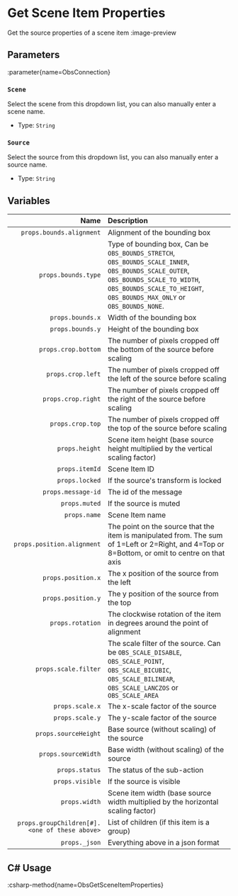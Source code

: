 # Get Scene Item Properties
Get the source properties of a scene item
:image-preview

## Parameters
:parameter{name=ObsConnection}

### `Scene`
Select the scene from this dropdown list, you can also manually enter a scene name.

- Type: `String`

### `Source`
Select the source from this dropdown list, you can also manually enter a source name.

- Type: `String`

## Variables
Name | Description
----:|:------------
`props.bounds.alignment` | Alignment of the bounding box
`props.bounds.type` | Type of bounding box, Can be `OBS_BOUNDS_STRETCH`, `OBS_BOUNDS_SCALE_INNER`, `OBS_BOUNDS_SCALE_OUTER`, `OBS_BOUNDS_SCALE_TO_WIDTH`, `OBS_BOUNDS_SCALE_TO_HEIGHT`, `OBS_BOUNDS_MAX_ONLY` or `OBS_BOUNDS_NONE`.
`props.bounds.x` | Width of the bounding box
`props.bounds.y` | Height of the bounding box
`props.crop.bottom` | The number of pixels cropped off the bottom of the source before scaling
`props.crop.left` | The number of pixels cropped off the left of the source before scaling
`props.crop.right` | The number of pixels cropped off the right of the source before scaling
`props.crop.top` | The number of pixels cropped off the top of the source before scaling
`props.height` | Scene item height (base source height multiplied by the vertical scaling factor)
`props.itemId` | Scene Item ID
`props.locked` | If the source's transform is locked
`props.message-id` | The id of the message
`props.muted` | If the source is muted
`props.name` | Scene Item name
`props.position.alignment` | The point on the source that the item is manipulated from. The sum of 1=Left or 2=Right, and 4=Top or 8=Bottom, or omit to centre on that axis
`props.position.x` | The x position of the source from the left
`props.position.y` | The y position of the source from the top
`props.rotation` | The clockwise rotation of the item in degrees around the point of alignment
`props.scale.filter` | The scale filter of the source. Can be `OBS_SCALE_DISABLE`, `OBS_SCALE_POINT`, `OBS_SCALE_BICUBIC`, `OBS_SCALE_BILINEAR`, `OBS_SCALE_LANCZOS` or `OBS_SCALE_AREA`
`props.scale.x` | The x-scale factor of the source
`props.scale.y` | The y-scale factor of the source
`props.sourceHeight` | Base source (without scaling) of the source
`props.sourceWidth` | Base width (without scaling) of the source
`props.status` | The status of the sub-action
`props.visible` | If the source is visible
`props.width` | Scene item width (base source width multiplied by the horizontal scaling factor)
`props.groupChildren[#].<one of these above>` | List of children (if this item is a group)
`props._json` | Everything above in a json format

## C# Usage
:csharp-method{name=ObsGetSceneItemProperties}